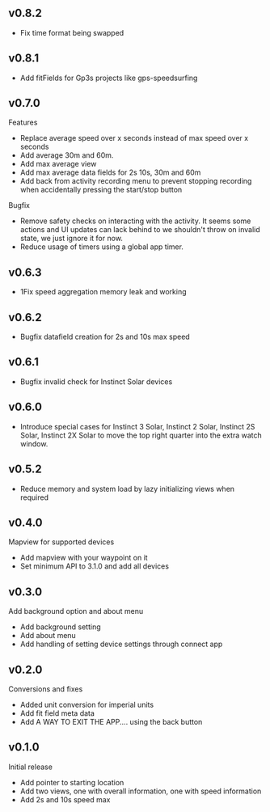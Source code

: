 ## v0.8.2

- Fix time format being swapped

## v0.8.1

- Add fitFields for Gp3s projects like gps-speedsurfing

## v0.7.0

Features
- Replace average speed over x seconds instead of max speed over x seconds
- Add average 30m and 60m.
- Add max average view 
- Add max average data fields for 2s 10s, 30m and 60m 
- Add back from activity recording menu to prevent stopping recording when accidentally pressing the start/stop button

Bugfix
- Remove safety checks on interacting with the activity. It seems some actions and UI updates can lack behind to we shouldn't throw on invalid state, we just ignore it for now.
- Reduce usage of timers using a global app timer.

## v0.6.3

- 1Fix speed aggregation memory leak and working

## v0.6.2

- Bugfix datafield creation for 2s and 10s max speed

## v0.6.1

- Bugfix invalid check for Instinct Solar devices

## v0.6.0

- Introduce special cases for Instinct 3 Solar, Instinct 2 Solar, Instinct 2S Solar, Instinct 2X Solar to move the top right quarter into the extra watch window.

## v0.5.2

- Reduce memory and system load by lazy initializing views when required


## v0.4.0

Mapview for supported devices

- Add mapview with your waypoint on it
- Set minimum API to 3.1.0 and add all devices

## v0.3.0

Add background option and about menu

- Add background setting
- Add about menu
- Add handling of setting device settings through connect app

## v0.2.0

Conversions and fixes

- Added unit conversion for imperial units
- Add fit field meta data
- Add A WAY TO EXIT THE APP.... using the back button

## v0.1.0

Initial release

- Add pointer to starting location
- Add two views, one with overall information, one with speed information
- Add 2s and 10s speed max
